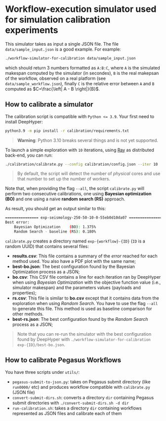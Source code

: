 # Workflow-execution simulator used for simulation calibration experiments

This simulator takes as input a single JSON file. The file `data/sample_input.json` is a good example. For example:
```bash
./workflow-simulator-for-calibration data/sample_input.json
```
which should return 3 numbers formatted as `A:B:C`, where `A` is the simulated makespan computed by the simulator (in secondes),
`B` is the real makepsan of the workflow, observed on a real platform (see `data/sample_workflow.json`), finally `C` is the relative error between `A` and `B` computed as $C=\frac{\left| A - B \right|}{B}$.

## How to calibrate a simulator

The calibration script is compatible with `Python <= 3.9`. Your first need to install DeepHyper:

```bash
python3.9 -m pip install -r calibration/requirements.txt
```

> **Warning**: Python 3.10 breaks several things and is not yet supported.

To launch a simple exploration with `10` iterations, using [Ray](https://www.ray.io/) as distributed back-end, you can run:

```bash
./calibration/calibrate.py --config calibration/config.json --iter 10
```

> By default, the script will detect the number of _physical_ cores and use that number to set up the number of workers.

Note that, when providing the flag `--all`, the script `calibrate.py` will perform two consecutive calibrations, one using **Bayesian optimization (BO)** and one using a naive **random search (RS)** approach.

As result, you should get an output similar to this:

```bash
=============== exp-seismology-250-50-10-0-55eb0d10da07 ===============
Best error:
	Bayesian Optimization    (BO): 1.375%
	Random Search - baseline (RS): 0.180%
```

`calibrate.py` creates a directory named `exp-{workflow}-{ID}` (`ID` is a random UUID) that contains several files:

+ **results.csv**: This file contains a summary of the _error_ reached for each method used. You also have a PDF plot with the same name;
+ **best-bo.json**:  The best configuration found by the Bayesian Optimization process as a JSON;
+ **bo.csv**:  This CSV file contains a line for each iteration ran by DeepHyper when using _Bayesian Optimization_ with the objective function value (i.e., simulator makespan) and the parameters values (payloads and properties);
+ **rs.csv**: This file is similar to **bo.csv** except that it contains data from the exploration when using _Random Search_. You have to use the flag `--all` to generate this file. This method is used as baseline comparison for other methods.
+ **best-rs.json**:  The best configuration found by the _Random Search_ process as a JSON;

> Note that you can re-run the simulator with the best configuration found by DeepHyper with `./workflow-simulator-for-calibration exp-{ID}/best-bo.json`.

## How to calibrate Pegasus Workflows

You have three scripts under `utils/`:
- `pegasus-submit-to-json.py`: takes on Pegasus submit directory (like `run0000/` etc) and produces workflow compatible with `calibrate.py` (JSON file)
- `convert-submit-dirs.sh`: converts a directory `dir` containing Pegasus submit directories with `./convert-submit-dirs.sh -d dir`
- `run-calibration.sh`: takes a directory `dir` containing workflows represented as JSON files and calibrate each of them
